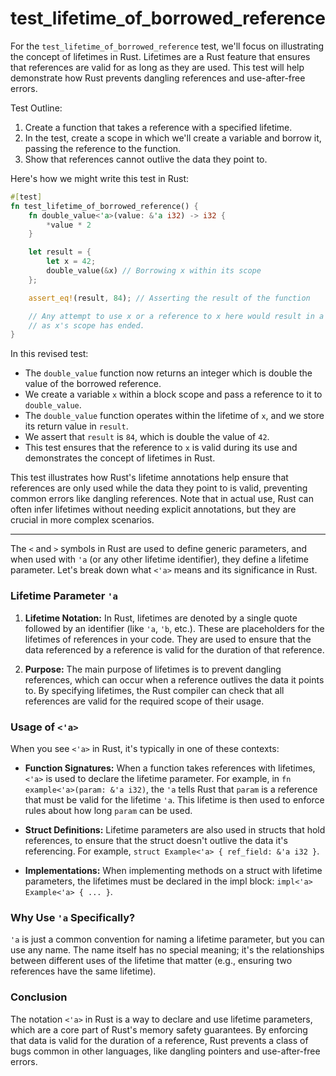 # test_lifetime_of_borrowed_reference

For the `test_lifetime_of_borrowed_reference` test, we'll focus on illustrating the concept of lifetimes in Rust. Lifetimes are a Rust feature that ensures that references are valid for as long as they are used. This test will help demonstrate how Rust prevents dangling references and use-after-free errors.

Test Outline:
1. Create a function that takes a reference with a specified lifetime.
2. In the test, create a scope in which we'll create a variable and borrow it, passing the reference to the function.
3. Show that references cannot outlive the data they point to.

Here's how we might write this test in Rust:

```rust
#[test]
fn test_lifetime_of_borrowed_reference() {
    fn double_value<'a>(value: &'a i32) -> i32 {
        *value * 2
    }

    let result = {
        let x = 42;
        double_value(&x) // Borrowing x within its scope
    };

    assert_eq!(result, 84); // Asserting the result of the function

    // Any attempt to use x or a reference to x here would result in a compile-time error,
    // as x's scope has ended.
}
```

In this revised test:
- The `double_value` function now returns an integer which is double the value of the borrowed reference.
- We create a variable `x` within a block scope and pass a reference to it to `double_value`.
- The `double_value` function operates within the lifetime of `x`, and we store its return value in `result`.
- We assert that `result` is `84`, which is double the value of `42`.
- This test ensures that the reference to `x` is valid during its use and demonstrates the concept of lifetimes in Rust.

This test illustrates how Rust's lifetime annotations help ensure that references are only used while the data they point to is valid, preventing common errors like dangling references. Note that in actual use, Rust can often infer lifetimes without needing explicit annotations, but they are crucial in more complex scenarios.

---

The `<` and `>` symbols in Rust are used to define generic parameters, and when used with `'a` (or any other lifetime identifier), they define a lifetime parameter. Let's break down what `<'a>` means and its significance in Rust.

### Lifetime Parameter `'a`

1. **Lifetime Notation:** In Rust, lifetimes are denoted by a single quote followed by an identifier (like `'a`, `'b`, etc.). These are placeholders for the lifetimes of references in your code. They are used to ensure that the data referenced by a reference is valid for the duration of that reference.

2. **Purpose:** The main purpose of lifetimes is to prevent dangling references, which can occur when a reference outlives the data it points to. By specifying lifetimes, the Rust compiler can check that all references are valid for the required scope of their usage.

### Usage of `<'a>`

When you see `<'a>` in Rust, it's typically in one of these contexts:

- **Function Signatures:** When a function takes references with lifetimes, `<'a>` is used to declare the lifetime parameter. For example, in `fn example<'a>(param: &'a i32)`, the `'a` tells Rust that `param` is a reference that must be valid for the lifetime `'a`. This lifetime is then used to enforce rules about how long `param` can be used.

- **Struct Definitions:** Lifetime parameters are also used in structs that hold references, to ensure that the struct doesn't outlive the data it's referencing. For example, `struct Example<'a> { ref_field: &'a i32 }`.

- **Implementations:** When implementing methods on a struct with lifetime parameters, the lifetimes must be declared in the impl block: `impl<'a> Example<'a> { ... }`.

### Why Use `'a` Specifically?

`'a` is just a common convention for naming a lifetime parameter, but you can use any name. The name itself has no special meaning; it's the relationships between different uses of the lifetime that matter (e.g., ensuring two references have the same lifetime).

### Conclusion

The notation `<'a>` in Rust is a way to declare and use lifetime parameters, which are a core part of Rust's memory safety guarantees. By enforcing that data is valid for the duration of a reference, Rust prevents a class of bugs common in other languages, like dangling pointers and use-after-free errors.